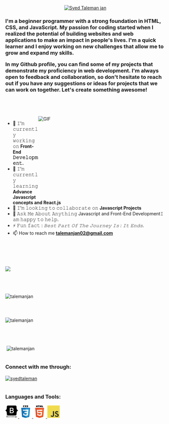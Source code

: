 
<p align="center">
  <a href="https://github.com/antero9471">
    <img src="https://readme-typing-svg.herokuapp.com?font=Kaushan+Script&size=40&duration=3500&color=White&background=White&center=true&vCenter=true&width=650&height=55&lines=HI+It's+Syed+Taleman+Jan+%F0%9F%91%8B%F0%9F%8F%BB;I'm+a+Web+Developer+%F0%9F%A7%91%F0%9F%8F%BB%E2%80%8D%F0%9F%92%BB;I've+1%2B+years+of+experience+%F0%9F%93%88;" alt="Syed Taleman jan" width="650" height="55">
  </a>


<h3> I'm a beginner programmer with a strong foundation in HTML, CSS, and JavaScript. My passion for coding started when I realized the potential of building websites and web applications to make an impact in people's lives. I'm a quick learner and I enjoy working on new challenges that allow me to grow and expand my skills.

In my Github profile, you can find some of my projects that demonstrate my proficiency in web development. I'm always open to feedback and collaboration, so don't hesitate to reach out if you have any suggestions or ideas for projects that we can work on together. Let's create something awesome!</h3>

#

<br/>
<br/>


<img align="right" height="250" width="400" alt="GIF" src="https://user-images.githubusercontent.com/125985003/225440518-3a824b30-125e-4d81-a8a8-621d2acd0b22.gif"/>

- 🔭 𝙸’𝚖 𝚌𝚞𝚛𝚛𝚎𝚗𝚝𝚕𝚢 𝚠𝚘𝚛𝚔𝚒𝚗𝚐 𝚘𝚗 **Front-End 𝙳𝚎𝚟𝚎𝚕𝚘𝚙𝚖𝚎𝚗𝚝.**
- 🌱 𝙸’𝚖 𝚌𝚞𝚛𝚛𝚎𝚗𝚝𝚕𝚢 𝚕𝚎𝚊𝚛𝚗𝚒𝚗𝚐 **Advance Javascript concepts and React.js**
- 👯 𝙸’𝚖 𝚕𝚘𝚘𝚔𝚒𝚗𝚐 𝚝𝚘 𝚌𝚘𝚕𝚕𝚊𝚋𝚘𝚛𝚊𝚝𝚎 𝚘𝚗 **Javascript Projects**
- 💬 𝙰𝚜𝚔 𝙼𝚎 𝙰𝚋𝚘𝚞𝚝 𝙰𝚗𝚢𝚝𝚑𝚒𝚗𝚐 Javascript and Front-End Development𝙸 𝚊𝚖 𝚑𝚊𝚙𝚙𝚢 𝚝𝚘 𝚑𝚎𝚕𝚙.
- ⚡ 𝙵𝚞𝚗 𝚏𝚊𝚌𝚝 : *𝙱𝚎𝚜𝚝 𝙿𝚊𝚛𝚝 𝙾𝚏 𝚃𝚑𝚎 𝙹𝚘𝚞𝚛𝚗𝚎𝚢 𝙸𝚜 : *𝙸𝚝 𝙴𝚗𝚍𝚜.**
- 📫 How to reach me **talemanjan02@gmail.com**

<br/>
<br/>



#


<p align="left">

  <img align="center" src="https://github-readme-streak-stats.herokuapp.com/?user=Talemanjan&theme=dark&hide_border=true"/>

</p>

#
<br>

<p align="left"> <img src="https://komarev.com/ghpvc/?username=talemanjan&label=Profile%20views&color=0e75b6&style=flat" alt="talemanjan" /> </p>


#

<br>
<div align="left">  <img align="center" height="200px" width="400px" src="https://github-readme-stats.vercel.app/api/top-langs?username=talemanjan&&theme=dark&hide_border=true&locale=en&layout=compact" alt="talemanjan" /></div> 

#
<br>
<p align="left">&nbsp;<img align="center" src="https://github-readme-stats.vercel.app/api?username=talemanjan&&theme=dark&hide_border=true" alt="talemanjan" /></p>


#



<h3 align="left">Connect with me through:</h3>
<p align="left">
<a href="https://instagram.com/syedtaleman" target="blank"><img align="center" src="https://raw.githubusercontent.com/rahuldkjain/github-profile-readme-generator/master/src/images/icons/Social/instagram.svg" alt="syedtaleman" height="30" width="40" /></a>
</p>

#

<h3 align="left">Languages and Tools:</h3>
<p align="left"> <a href="https://getbootstrap.com" target="_blank" rel="noreferrer"> <img src="https://raw.githubusercontent.com/devicons/devicon/master/icons/bootstrap/bootstrap-plain-wordmark.svg" alt="bootstrap" width="40" height="40"/> </a> <a href="https://www.w3schools.com/css/" target="_blank" rel="noreferrer"> <img src="https://raw.githubusercontent.com/devicons/devicon/master/icons/css3/css3-original-wordmark.svg" alt="css3" width="40" height="40"/> </a> <a href="https://www.w3.org/html/" target="_blank" rel="noreferrer"> <img src="https://raw.githubusercontent.com/devicons/devicon/master/icons/html5/html5-original-wordmark.svg" alt="html5" width="40" height="40"/> </a> <a href="https://developer.mozilla.org/en-US/docs/Web/JavaScript" target="_blank" rel="noreferrer"> <img src="https://raw.githubusercontent.com/devicons/devicon/master/icons/javascript/javascript-original.svg" alt="javascript" width="40" height="40"/> </a> <a href="https://reactjs.org/" target="_blank" rel="noreferrer"> </a> </p>

#


